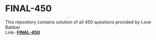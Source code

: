 # FINAL-450
This repository contains solution of all 450 questions provided by Love Babbar.
<br>
Link- **[FINAL-450](https://docs.google.com/spreadsheets/d/15259NlHndYTKSQ57vhLCRP8OzrumI3E91fu5HTFzqt4/edit#gid=1773184282)**
